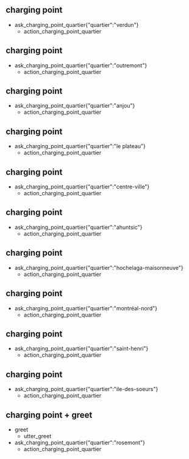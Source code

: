 ## charging point
* ask_charging_point_quartier{"quartier":"verdun"}
  - action_charging_point_quartier

## charging point
* ask_charging_point_quartier{"quartier":"outremont"}
  - action_charging_point_quartier

## charging point
* ask_charging_point_quartier{"quartier":"anjou"}
  - action_charging_point_quartier

## charging point
* ask_charging_point_quartier{"quartier":"le plateau"}
  - action_charging_point_quartier

## charging point
* ask_charging_point_quartier{"quartier":"centre-ville"}
  - action_charging_point_quartier

## charging point
* ask_charging_point_quartier{"quartier":"ahuntsic"}
  - action_charging_point_quartier

## charging point
* ask_charging_point_quartier{"quartier":"hochelaga-maisonneuve"}
  - action_charging_point_quartier

## charging point
* ask_charging_point_quartier{"quartier":"montréal-nord"}
  - action_charging_point_quartier

## charging point
* ask_charging_point_quartier{"quartier":"saint-henri"}
  - action_charging_point_quartier

## charging point
* ask_charging_point_quartier{"quartier":"ile-des-soeurs"}
  - action_charging_point_quartier

## charging point + greet
* greet
  - utter_greet
* ask_charging_point_quartier{"quartier":"rosemont"}
  - action_charging_point_quartier
